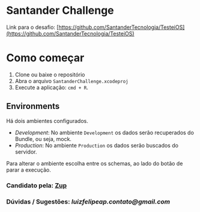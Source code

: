 # Santander Challenge

Link para o desafio: [https://github.com/SantanderTecnologia/TesteiOS](https://github.com/SantanderTecnologia/TesteiOS)

# Como começar

1. Clone ou baixe o repositório
2. Abra o arquivo `SantanderChallenge.xcodeproj`
3. Execute a aplicação: `cmd + R`. 

## Environments
Há dois ambientes configurados.
- *Development*:
No ambiente `Development` os dados serão recuperados do Bundle, ou seja, mock. 
- *Production*:
 No ambiente `Production` os dados serão buscados do servidor.

Para alterar o ambiente escolha entre os schemas, ao lado do botão de parar a execução.

### Candidato pela: [Zup](https://www.zup.com.br/)

### Dúvidas / Sugestões: _luizfelipeap.contato@gmail.com_
